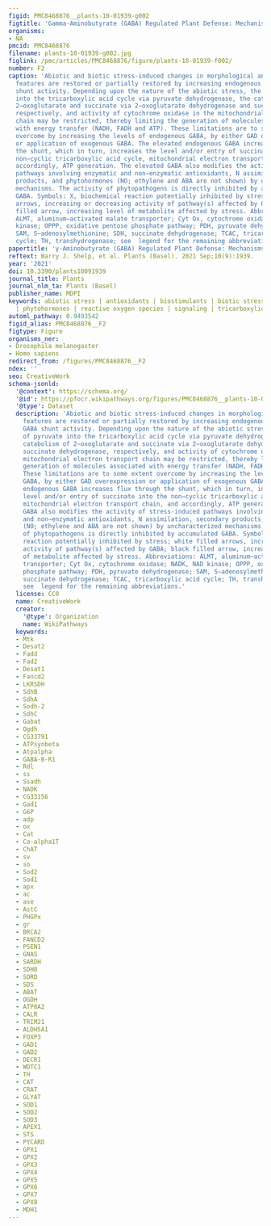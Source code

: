 ```yaml
---
figid: PMC8468876__plants-10-01939-g002
figtitle: 'Gamma-Aminobutyrate (GABA) Regulated Plant Defense: Mechanisms and Opportunities'
organisms:
- NA
pmcid: PMC8468876
filename: plants-10-01939-g002.jpg
figlink: /pmc/articles/PMC8468876/figure/plants-10-01939-f002/
number: F2
caption: 'Abiotic and biotic stress-induced changes in morphological and physiological
  features are restored or partially restored by increasing endogenous GABA and GABA
  shunt activity. Depending upon the nature of the abiotic stress, the entry of pyruvate
  into the tricarboxylic acid cycle via pyruvate dehydrogenase, the catabolism of
  2−oxoglutarate and succinate via 2−oxoglutarate dehydrogenase and succinate dehydrogenase,
  respectively, and activity of cytochrome oxidase in the mitochondrial electron transport
  chain may be restricted, thereby limiting the generation of molecules associated
  with energy transfer (NADH, FADH and ATP). These limitations are to some extent
  overcome by increasing the levels of endogenous GABA, by either GAD overexpression
  or application of exogenous GABA. The elevated endogenous GABA increases flux through
  the shunt, which in turn, increases the level and/or entry of succinate into the
  non−cyclic tricarboxylic acid cycle, mitochondrial electron transport chain, and
  accordingly, ATP generation. The elevated GABA also modifies the activity of stress-induced
  pathways involving enzymatic and non−enzymatic antioxidants, N assimilation, secondary
  products, and phytohormones (NO; ethylene and ABA are not shown) by uncharacterized
  mechanisms. The activity of phytopathogens is directly inhibited by accumulated
  GABA. Symbols: X, biochemical reaction potentially inhibited by stress; white filled
  arrows, increasing or decreasing activity of pathway(s) affected by GABA; black
  filled arrow, increasing level of metabolite affected by stress. Abbreviations:
  ALMT, aluminum−activated malate transporter; Cyt Ox, cytochrome oxidase; NADK, NAD
  kinase; OPPP, oxidative pentose phosphate pathway; PDH, pyruvate dehydrogenase;
  SAM, S−adenosylmethionine; SDH, succinate dehydrogenase; TCAC, tricarboxylic acid
  cycle; TH, transhydrogenase; see  legend for the remaining abbreviations.'
papertitle: 'γ-Aminobutyrate (GABA) Regulated Plant Defense: Mechanisms and Opportunities.'
reftext: Barry J. Shelp, et al. Plants (Basel). 2021 Sep;10(9):1939.
year: '2021'
doi: 10.3390/plants10091939
journal_title: Plants
journal_nlm_ta: Plants (Basel)
publisher_name: MDPI
keywords: abiotic stress | antioxidants | biostimulants | biotic stress | GABA | metabolism
  | phytohormones | reactive oxygen species | signaling | tricarboxylic acid cycle
automl_pathway: 0.9493542
figid_alias: PMC8468876__F2
figtype: Figure
organisms_ner:
- Drosophila melanogaster
- Homo sapiens
redirect_from: /figures/PMC8468876__F2
ndex: ''
seo: CreativeWork
schema-jsonld:
  '@context': https://schema.org/
  '@id': https://pfocr.wikipathways.org/figures/PMC8468876__plants-10-01939-g002.html
  '@type': Dataset
  description: 'Abiotic and biotic stress-induced changes in morphological and physiological
    features are restored or partially restored by increasing endogenous GABA and
    GABA shunt activity. Depending upon the nature of the abiotic stress, the entry
    of pyruvate into the tricarboxylic acid cycle via pyruvate dehydrogenase, the
    catabolism of 2−oxoglutarate and succinate via 2−oxoglutarate dehydrogenase and
    succinate dehydrogenase, respectively, and activity of cytochrome oxidase in the
    mitochondrial electron transport chain may be restricted, thereby limiting the
    generation of molecules associated with energy transfer (NADH, FADH and ATP).
    These limitations are to some extent overcome by increasing the levels of endogenous
    GABA, by either GAD overexpression or application of exogenous GABA. The elevated
    endogenous GABA increases flux through the shunt, which in turn, increases the
    level and/or entry of succinate into the non−cyclic tricarboxylic acid cycle,
    mitochondrial electron transport chain, and accordingly, ATP generation. The elevated
    GABA also modifies the activity of stress-induced pathways involving enzymatic
    and non−enzymatic antioxidants, N assimilation, secondary products, and phytohormones
    (NO; ethylene and ABA are not shown) by uncharacterized mechanisms. The activity
    of phytopathogens is directly inhibited by accumulated GABA. Symbols: X, biochemical
    reaction potentially inhibited by stress; white filled arrows, increasing or decreasing
    activity of pathway(s) affected by GABA; black filled arrow, increasing level
    of metabolite affected by stress. Abbreviations: ALMT, aluminum−activated malate
    transporter; Cyt Ox, cytochrome oxidase; NADK, NAD kinase; OPPP, oxidative pentose
    phosphate pathway; PDH, pyruvate dehydrogenase; SAM, S−adenosylmethionine; SDH,
    succinate dehydrogenase; TCAC, tricarboxylic acid cycle; TH, transhydrogenase;
    see  legend for the remaining abbreviations.'
  license: CC0
  name: CreativeWork
  creator:
    '@type': Organization
    name: WikiPathways
  keywords:
  - Mtk
  - Desat2
  - Fadd
  - Fad2
  - Desat1
  - Fancd2
  - LKRSDH
  - SdhB
  - SdhA
  - Sodh-2
  - SdhC
  - Gabat
  - Ogdh
  - CG33791
  - ATPsynbeta
  - Atpalpha
  - GABA-B-R1
  - Rdl
  - ss
  - Ssadh
  - NADK
  - CG33156
  - Gad1
  - G6P
  - adp
  - ox
  - Cat
  - Ca-alpha1T
  - ChAT
  - sv
  - so
  - Sod2
  - Sod1
  - apx
  - ac
  - ase
  - AstC
  - PHGPx
  - gr
  - BRCA2
  - FANCD2
  - PSEN1
  - GNAS
  - SARDH
  - SDHB
  - SORD
  - SDS
  - ABAT
  - OGDH
  - ATP8A2
  - CALR
  - TRIM21
  - ALDH5A1
  - FOXP3
  - GAD1
  - GAD2
  - DECR1
  - WDTC1
  - TH
  - CAT
  - CRAT
  - GLYAT
  - SOD1
  - SOD2
  - SOD3
  - APEX1
  - STS
  - PYCARD
  - GPX1
  - GPX2
  - GPX3
  - GPX4
  - GPX5
  - GPX6
  - GPX7
  - GPX8
  - MDH1
---
```

